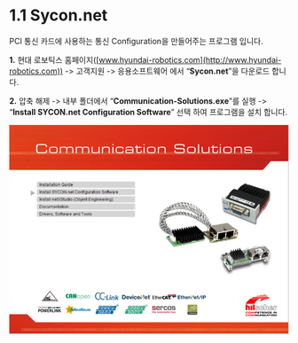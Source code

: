 # 1.1 Sycon.net

PCI 통신 카드에 사용하는 통신 Configuration을 만들어주는 프로그램 입니다.

**1.**    현대 로보틱스 홈페이지([www.hyundai-robotics.com](http://www.hyundai-robotics.com)) -> 고객지원 -> 응용소프트웨어 에서 “**Sycon.net**”을 다운로드 합니다.

**2.**    압축 해제 -> 내부 폴더에서 “**Communication-Solutions.exe**”를 실행 -> “**Install SYCON.net Configuration Software**” 선택 하여 프로그램을 설치 합니다.

![그림 1 Sycon.net 설치 화면](<../_assets/image (5).png>)
